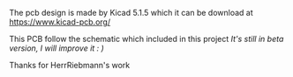 The pcb design is made by Kicad 5.1.5 which it can be download at
https://www.kicad-pcb.org/

This PCB follow the schematic which included in this project
*It's still in beta version, I will improve it : )*

Thanks for HerrRiebmann's work



